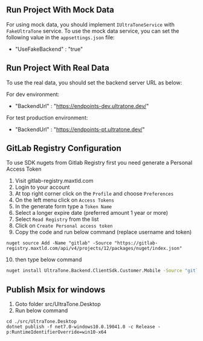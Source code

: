 
## Run Project With Mock Data
For using mock data, you should implement `IUltraToneService` with `FakeUltraTone` service. To use the mock data service, you can set the following value in the `appsettings.json` file:

- "UseFakeBackend" : "true"

## Run Project With Real Data
To use the real data, you should set the backend server URL as below:

For dev environment:
- "BackendUrl" : "https://endpoints-dev.ultratone.dev/"

For test production environment:
- "BackendUrl" : "https://endpoints-pt.ultratone.dev/"

## GitLab Registry Configuration

To use SDK nugets from Gitlab Registry first you need generate a Personal Access Token

1. Visit gitlab-registry.maxtld.com
2. Login to your account
3. At top right corner click on the `Profile` and choose `Preferences`
4. On the left menu click on `Access Tokens`
5. In the generate form type a `Token Name`
6. Select a longer expire date (preferred amount 1 year or more)
7. Select `Read Registry` from the list
8. Click on `Create Personal access token`
9. Copy the code and run below command (replace username and token)

```
nuget source Add -Name "gitlab" -Source "https://gitlab-registry.maxtld.com/api/v4/projects/12/packages/nuget/index.json"
```

10. then type below command
```bash
nuget install UltraTone.Backend.ClientSdk.Customer.Mobile -Source "gitlab"

```

## Publish Msix for windows

1. Goto folder src/UltraTone.Desktop
2. Run below command
```
cd ./src/UltraTone.Desktop
dotnet publish -f net7.0-windows10.0.19041.0 -c Release -p:RuntimeIdentifierOverride=win10-x64
```